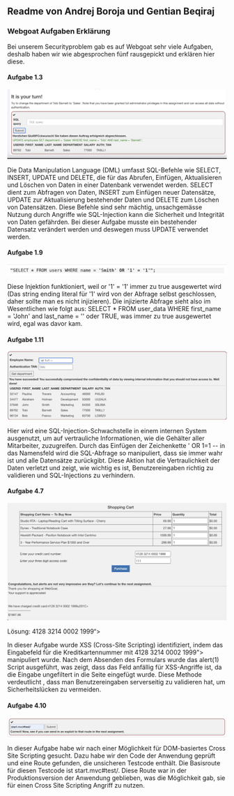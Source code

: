 ## Readme von Andrej Boroja und Gentian Beqiraj

### Webgoat Aufgaben Erklärung

Bei unserem Securityproblem gab es auf Webgoat sehr viele Aufgaben, deshalb haben wir wie
abgesprochen fünf rausgepickt und erklären hier diese.

#### Aufgabe 1.3

![Alt Text](images/Aufgabe1.3.png)

Die Data Manipulation Language (DML) umfasst SQL-Befehle wie SELECT, INSERT, UPDATE und DELETE, 
die für das Abrufen, Einfügen, Aktualisieren und Löschen von Daten in einer Datenbank verwendet 
werden. SELECT dient zum Abfragen von Daten, INSERT zum Einfügen neuer Datensätze, UPDATE zur 
Aktualisierung bestehender Daten und DELETE zum Löschen von Datensätzen. Diese Befehle sind sehr 
mächtig, unsachgemässe Nutzung durch Angriffe wie SQL-Injection kann die Sicherheit und Integrität
von Daten gefährden. Bei dieser Aufgabe musste ein bestehender Datensatz verändert werden und
deswegen muss UPDATE verwendet werden.

#### Aufgabe 1.9

![Alt Text](images/Aufgabe1.9.png)

Diese Injektion funktioniert, weil or '1' = '1' immer zu true ausgewertet wird
(Das string ending literal für '1' wird von der Abfrage selbst geschlossen, daher sollte man es nicht injizieren). 
Die injizierte Abfrage sieht also im Wesentlichen wie folgt aus: SELECT * FROM user_data WHERE first_name = 'John' and last_name = '' 
oder TRUE, was immer zu true ausgewertet wird, egal was davor kam.

#### Aufgabe 1.11

![Alt Text](images/Aufgabe1.11.png)

Hier wird eine SQL-Injection-Schwachstelle in einem internen System ausgenutzt, um auf vertrauliche Informationen,
wie die Gehälter aller Mitarbeiter, zuzugreifen. Durch das Einfügen der Zeichenkette ' OR 1=1 -- in das Namensfeld 
wird die SQL-Abfrage so manipuliert, dass sie immer wahr ist und alle Datensätze zurückgibt. Diese Aktion hat die 
Vertraulichkeit der Daten verletzt und zeigt, wie wichtig es ist, Benutzereingaben richtig zu validieren und SQL-Injections zu verhindern.

#### Aufgabe 4.7

![Alt Text](images/Aufgabe4.7.png)

Lösung: 4128 3214 0002 1999“><script>alert(1)</script>

In dieser Aufgabe wurde XSS (Cross-Site Scripting) identifiziert, indem das Eingabefeld für die Kreditkartennummer mit
4128 3214 0002 1999"><script>alert(1)</script> manipuliert wurde. Nach dem Absenden des Formulars wurde das alert(1)
Script ausgeführt, was zeigt, dass das Feld anfällig für XSS-Angriffe ist, da die Eingabe ungefiltert in die Seite eingefügt wurde.
Diese Methode verdeutlicht , dass man Benutzereingaben serverseitig zu validieren hat, um Sicherheitslücken zu vermeiden.

#### Aufgabe 4.10

![Alt Text](images/Aufgabe4.10.png)

In dieser Aufgabe habe wir nach einer Möglichkeit für DOM-basiertes Cross Site Scripting gesucht. Dazu habe wir den Code der
Anwendung geprüft und eine Route gefunden, die unsicheren Testcode enthält. Die Basisroute für diesen Testcode ist start.mvc#test/. 
Diese Route war in der Produktionsversion der Anwendung geblieben, was die Möglichkeit gab, sie für einen Cross Site Scripting Angriff zu nutzen.